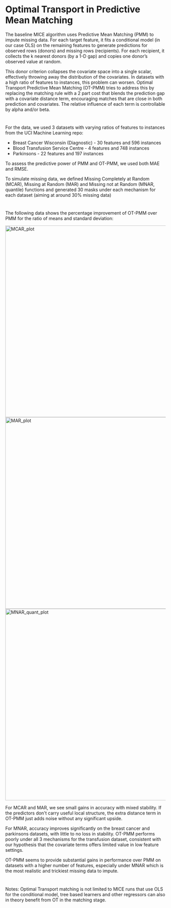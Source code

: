 # Optimal Transport in Predictive Mean Matching

The baseline MICE algorithm uses Predictive Mean Matching (PMM) to impute missing data. For each target feature, it fits a conditional model (in our case OLS) on the remaining features to generate predictions for observed rows (donors) and missing rows (recipients). For each recipient, it collects the k nearest donors (by a 1-D gap) and copies one donor’s observed value at random.

This donor criterion collapses the covariate space into a single scalar, effectively throwing away the distribution of the covariates. In datasets with a high ratio of features to instances, this problem can worsen. Optimal Transport Predictive Mean Matching (OT-PMM) tries to address this by replacing the matching rule with a 2 part cost that blends the prediction gap with a covariate distance term, encouraging matches that are close in both prediction and covariates. The relative influence of each term is controllable by alpha and/or beta.

# 

For the data, we used 3 datasets with varying ratios of features to instances from the UCI Machine Learning repo:
- Breast Cancer Wisconsin (Diagnostic) - 30 features and 596 instances
- Blood Transfusion Service Centre - 4 features and 748 instances
- Parkinsons - 22 features and 197 instances

To assess the predictive power of PMM and OT-PMM, we used both MAE and RMSE.

To simulate missing data, we defined Missing Completely at Random (MCAR), Missing at Random (MAR) and Missing not at Random (MNAR, quantile) functions and generated 30 masks under each mechanism for each dataset (aiming at around 30% missing data)

#

 The following data shows the percentage improvement of OT-PMM over PMM for the ratio of means and standard deviation:
 
 <img width="699" height="600" alt="MCAR_plot" src="https://github.com/user-attachments/assets/2d0a8550-262e-45c7-8139-f6c998d518c8" />

 <img width="699" height="600" alt="MAR_plot" src="https://github.com/user-attachments/assets/45ba9831-aaa8-408b-aaa5-25cf23644085" />

 <img width="699" height="600" alt="MNAR_quant_plot" src="https://github.com/user-attachments/assets/cf5a06a8-e5bc-4fe2-a031-6d718db803c6" />

For MCAR and MAR, we see small gains in accuracy with mixed stability. If the predictors don't carry useful local structure, the extra distance term in OT-PMM just adds noise without any significant upside.

For MNAR, accuracy improves significantly on the breast cancer and parkinsons datasets, with little to no loss in stability. OT-PMM performs poorly under all 3 mechanisms for the transfusion dataset, consistent with our hypothesis that the covariate terms offers limited value in low feature settings. 

OT-PMM seems to provide substantial gains in performance over PMM on datasets with a higher number of features, especially under MNAR which is the most realistic and trickiest missing data to impute.

# 

Notes:
Optimal Transport matching is not limited to MICE runs that use OLS for the conditional model, tree based learners and other regressors can also in theory benefit from OT in the matching stage.
